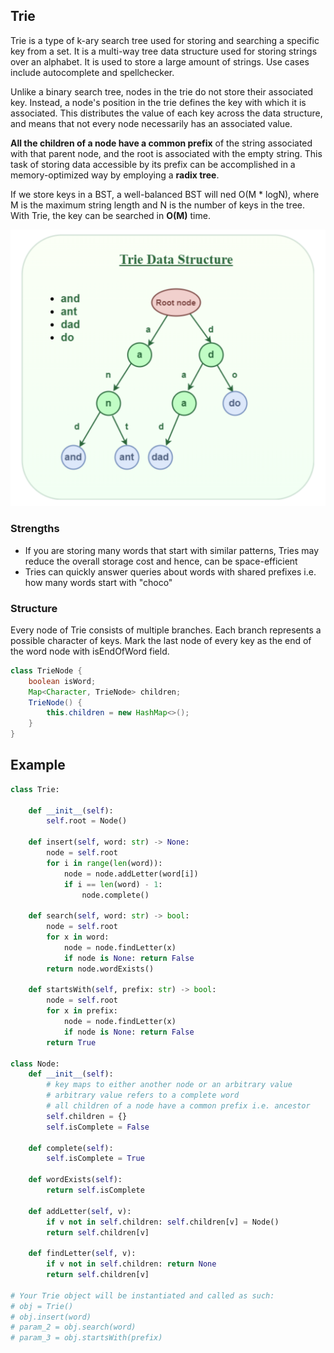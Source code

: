## Trie

Trie is a type of k-ary search tree used for storing and searching a specific key from a set. It is a multi-way tree data structure used for storing strings over an alphabet. It is used to store a large amount of strings. Use cases include autocomplete and spellchecker.

Unlike a binary search tree, nodes in the trie do not store their associated key. Instead, a node's position in the trie defines the key with which it is associated. This distributes the value of each key across the data structure, and means that not every node necessarily has an associated value.

**All the children of a node have a common prefix** of the string associated with that parent node, and the root is associated with the empty string. This task of storing data accessible by its prefix can be accomplished in a memory-optimized way by employing a **radix tree**.

If we store keys in a BST, a well-balanced BST will ned O(M \* logN), where M is the maximum string length and N is the number of keys in the tree. With Trie, the key can be searched in **O(M)** time.

<img src="../../assets/tries.png">

### Strengths

- If you are storing many words that start with similar patterns, Tries may reduce the overall storage cost and hence, can be space-efficient
- Tries can quickly answer queries about words with shared prefixes i.e. how many words start with "choco"

### Structure

Every node of Trie consists of multiple branches. Each branch represents a possible character of keys. Mark the last node of every key as the end of the word node with isEndOfWord field.

```java
class TrieNode {
    boolean isWord;
    Map<Character, TrieNode> children;
    TrieNode() {
        this.children = new HashMap<>();
    }
}
```

## Example

```py
class Trie:

    def __init__(self):
        self.root = Node()

    def insert(self, word: str) -> None:
        node = self.root
        for i in range(len(word)):
            node = node.addLetter(word[i])
            if i == len(word) - 1:
                node.complete()

    def search(self, word: str) -> bool:
        node = self.root
        for x in word:
            node = node.findLetter(x)
            if node is None: return False
        return node.wordExists()

    def startsWith(self, prefix: str) -> bool:
        node = self.root
        for x in prefix:
            node = node.findLetter(x)
            if node is None: return False
        return True

class Node:
    def __init__(self):
        # key maps to either another node or an arbitrary value
        # arbitrary value refers to a complete word
        # all children of a node have a common prefix i.e. ancestor
        self.children = {}
        self.isComplete = False

    def complete(self):
        self.isComplete = True

    def wordExists(self):
        return self.isComplete

    def addLetter(self, v):
        if v not in self.children: self.children[v] = Node()
        return self.children[v]

    def findLetter(self, v):
        if v not in self.children: return None
        return self.children[v]

# Your Trie object will be instantiated and called as such:
# obj = Trie()
# obj.insert(word)
# param_2 = obj.search(word)
# param_3 = obj.startsWith(prefix)
```
